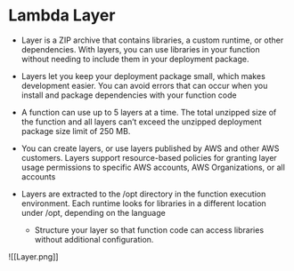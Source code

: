 # Lambda Layer
-  Layer is a ZIP archive that contains libraries, a custom runtime, or other dependencies. With layers, you can use libraries in your function without needing to include them in your deployment package.

- Layers let you keep your deployment package small, which makes development easier. You can avoid errors that can occur when you install and package dependencies with your function code

- A function can use up to 5 layers at a time. The total unzipped size of the function and all layers can’t exceed the unzipped deployment package size limit of 250 MB.

- You can create layers, or use layers published by AWS and other AWS customers. Layers support resource-based policies for granting layer usage permissions to specific AWS accounts, AWS Organizations, or all accounts

- Layers are extracted to the /opt directory in the function execution environment. Each runtime looks for libraries in a different location under /opt, depending on the language
	- Structure your layer so that function code can access libraries without additional configuration.

![[Layer.png]]